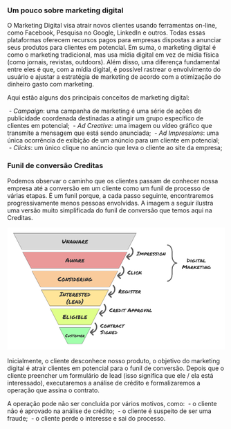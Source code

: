 ### Um pouco sobre marketing digital

O Marketing Digital visa atrair novos clientes usando ferramentas on-line, como Facebook, Pesquisa no Google, LinkedIn e outros. Todas essas plataformas oferecem recursos pagos para empresas dispostas a anunciar seus produtos para clientes em potencial. Em suma, o marketing digital é como o marketing tradicional, mas usa mídia digital em vez de mídia física (como jornais, revistas, outdoors). Além disso, uma diferença fundamental entre eles é que, com a mídia digital, é possível rastrear o envolvimento do usuário e ajustar a estratégia de marketing de acordo com a otimização do dinheiro gasto com marketing.

Aqui estão alguns dos principais conceitos de marketing digital:

 - *Campaign*: uma campanha de marketing é uma série de ações de publicidade coordenada destinadas a atingir um grupo específico de clientes em potencial;
 - *Ad Creative*: uma imagem ou vídeo gráfico que transmite a mensagem que está sendo anunciada;
 - *Ad Impressions*: uma única ocorrência de exibição de um anúncio para um cliente em potencial;
 - *Clicks*: um único clique no anúncio que leva o cliente ao site da empresa;

### Funil de conversão Creditas

Podemos observar o caminho que os clientes passam de conhecer nossa empresa até a conversão em um cliente como um funil de processo de várias etapas. É um funil porque, a cada passo seguinte, encontraremos progressivamente menos pessoas envolvidas. A imagem a seguir ilustra uma versão muito simplificada do funil de conversão que temos aqui na Creditas.

![conversion_funnel](conversion_funnel.png)

Inicialmente, o cliente desconhece nosso produto, o objetivo do marketing digital é atrair clientes em potencial para o funil de conversão. Depois que o cliente preencher um formulário de lead (isso significa que ele / ela está interessado), executaremos a análise de crédito e formalizaremos a operação que assina o contrato.

A operação pode não ser concluída por vários motivos, como:
 - o cliente não é aprovado na análise de crédito;
 - o cliente é suspeito de ser uma fraude;
 - o cliente perde o interesse e sai do processo.
